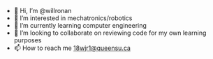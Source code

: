 - 👋 Hi, I’m @willronan
- 👀 I’m interested in mechatronics/robotics
- 🌱 I’m currently learning computer engineering
- 💞️ I’m looking to collaborate on reviewing code for my own learning purposes
- 📫 How to reach me 18wjr1@queensu.ca


